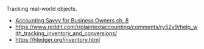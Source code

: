 Tracking real-world objects.

- [Accounting Savvy for Business Owners ch. 8](http://www.amazon.com/Accounting-Savvy-Business-Owners-Essentials/dp/193292518X)
- https://www.reddit.com/r/plaintextaccounting/comments/ry52v9/help_with_tracking_inventory_and_conversions/
- https://hledger.org/inventory.html
